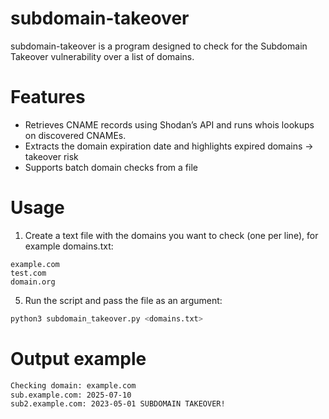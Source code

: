 # subdomain-takeover
subdomain-takeover is a program designed to check for the Subdomain Takeover vulnerability over a list of domains.

# Features
- Retrieves CNAME records using Shodan’s API and runs whois lookups on discovered CNAMEs.
- Extracts the domain expiration date and highlights expired domains → takeover risk
- Supports batch domain checks from a file

# Usage
1. Create a text file with the domains you want to check (one per line), for example domains.txt:
```
example.com
test.com
domain.org
```

5. Run the script and pass the file as an argument:
```bash
python3 subdomain_takeover.py <domains.txt>
```

# Output example
```bash
Checking domain: example.com
sub.example.com: 2025-07-10
sub2.example.com: 2023-05-01 SUBDOMAIN TAKEOVER!
```
